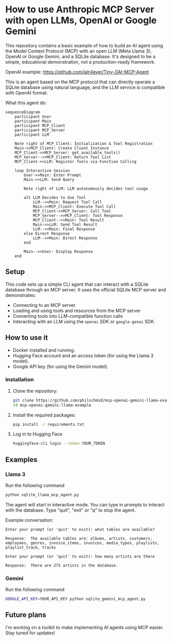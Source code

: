 # How to use Anthropic MCP Server with open LLMs, OpenAI or Google Gemini

This repository contains a basic example of how to build an AI agent using the Model Context Protocol (MCP) with an open LLM (Meta Llama 3), OpenAI or Google Gemini, and a SQLite database. It's designed to be a simple, educational demonstration, not a production-ready framework.

OpenAI example: https://github.com/jalr4ever/Tiny-OAI-MCP-Agent


This is an agent based on the MCP protocol that can directly operate a SQLite database using natural language, and the LLM service is compatible with OpenAI format.

What this agent do:

```mermaid
sequenceDiagram
    participant User
    participant Main
    participant MCP_Client
    participant MCP_Server
    participant LLM

    Note right of MCP_Client: Initialization & Tool Registration
    Main->>MCP_Client: Create Client Instance
    MCP_Client->>MCP_Server: get_available_tools()
    MCP_Server-->>MCP_Client: Return Tool List
    MCP_Client->>LLM: Register Tools via Function Calling
    
    loop Interactive Session
        User->>Main: Enter Prompt
        Main->>LLM: Send Query
        
        Note right of LLM: LLM autonomously decides tool usage
        
        alt LLM Decides to Use Tool
            LLM-->>Main: Request Tool Call
            Main->>MCP_Client: Execute Tool Call
            MCP_Client->>MCP_Server: Call Tool
            MCP_Server-->>MCP_Client: Tool Response
            MCP_Client-->>Main: Tool Result
            Main->>LLM: Send Tool Result
            LLM-->>Main: Final Response
        else Direct Response
            LLM-->>Main: Direct Response
        end
        
        Main-->>User: Display Response
    end
```


## Setup

This code sets up a simple CLI agent that can interact with a SQLite database through an MCP server. It uses the official SQLite MCP server and demonstrates:

*   Connecting to an MCP server
*   Loading and using tools and resources from the MCP server
*   Converting tools into LLM-compatible function calls
*   Interacting with an LLM using the `openai` SDK or `google-genai` SDK.

## How to use it

*   Docker installed and running.
*   Hugging Face account and an access token (for using the Llama 3 model).
*   Google API key (for using the Gemini model).

### Installation

1.  Clone the repository:
    ```bash
    git clone https://github.com/philschmid/mcp-openai-gemini-llama-example
    cd mcp-openai-gemini-llama-example
    ```
2.  Install the required packages:
    ```bash
    pip install -r requirements.txt
    ```

3. Log in to Hugging Face
    ```bash
    huggingface-cli login --token YOUR_TOKEN
    ```

## Examples

### Llama 3
   
Run the following command

```bash
python sqlite_llama_mcp_agent.py
```

The agent will start in interactive mode. You can type in prompts to interact with the database. Type "quit", "exit" or "q" to stop the agent.

Example conversation:
```
Enter your prompt (or 'quit' to exit): what tables are available?

Response:  The available tables are: albums, artists, customers, employees, genres, invoice_items, invoices, media_types, playlists, playlist_track, tracks

Enter your prompt (or 'quit' to exit): how many artists are there

Response:  There are 275 artists in the database.
```

### Gemini

Run the following command

```bash
GOOGLE_API_KEY=YOUR_API_KEY python sqlite_gemini_mcp_agent.py
```

## Future plans

I'm working on a toolkit to make implementing AI agents using MCP easier. Stay tuned for updates!
